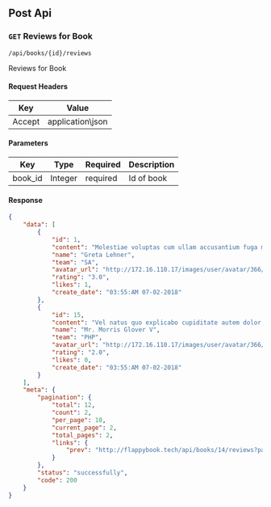 ## Post Api
### `GET` Reviews for Book
```
/api/books/{id}/reviews
```
Reviews for Book

#### Request Headers

| Key | Value |
|---|---|
|Accept|application\json
#### Parameters
| Key | Type | Required | Description |
|---|---|---|---|
| book_id | Integer | required | Id of book |
#### Response
```json
{
    "data": [
        {
            "id": 1,
            "content": "Molestiae voluptas cum ullam accusantium fuga magnam.",
            "name": "Greta Lehner",
            "team": "SA",
            "avatar_url": "http://172.16.110.17/images/user/avatar/366/64weew314e61ccc.png",
            "rating": "3.0",
            "likes": 1,
            "create_date": "03:55:AM 07-02-2018"
        },
        {
            "id": 15,
            "content": "Vel natus quo explicabo cupiditate autem dolor et aliquid.",
            "name": "Mr. Morris Glover V",
            "team": "PHP",
            "avatar_url": "http://172.16.110.17/images/user/avatar/366/64314e61ccc.png",
            "rating": "2.0",
            "likes": 0,
            "create_date": "03:55:AM 07-02-2018"
        }
    ],
    "meta": {
        "pagination": {
            "total": 12,
            "count": 2,
            "per_page": 10,
            "current_page": 2,
            "total_pages": 2,
            "links": {
                "prev": "http://flappybook.tech/api/books/14/reviews?page=1"
            }
        },
        "status": "successfully",
        "code": 200
    }
}
```
